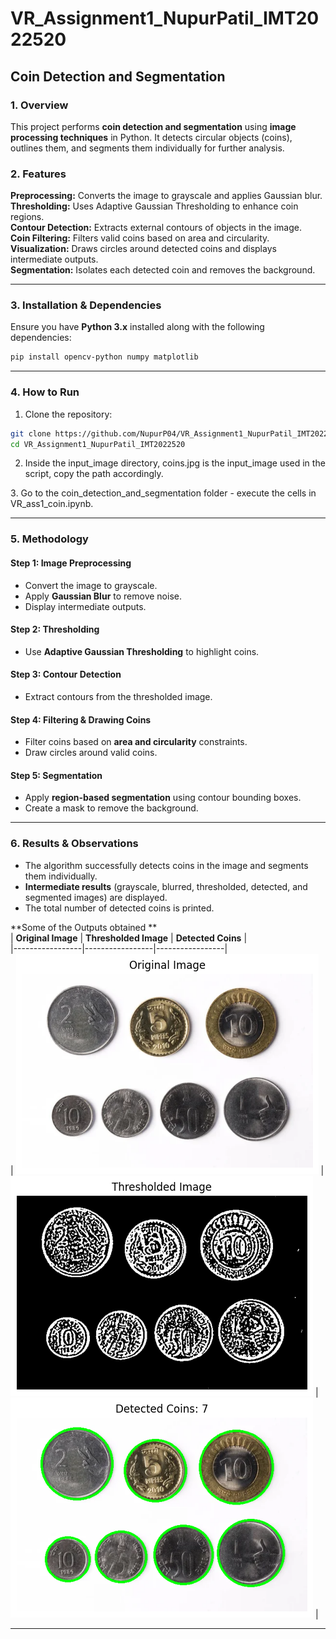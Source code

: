 
# **VR_Assignment1_NupurPatil_IMT2022520**  
## **Coin Detection and Segmentation**  

### **1. Overview**  
This project performs **coin detection and segmentation** using **image processing techniques** in Python. It detects circular objects (coins), outlines them, and segments them individually for further analysis.  

### **2. Features**  
 **Preprocessing:** Converts the image to grayscale and applies Gaussian blur.  
 **Thresholding:** Uses Adaptive Gaussian Thresholding to enhance coin regions.  
 **Contour Detection:** Extracts external contours of objects in the image.  
 **Coin Filtering:** Filters valid coins based on area and circularity.  
 **Visualization:** Draws circles around detected coins and displays intermediate outputs.  
 **Segmentation:** Isolates each detected coin and removes the background.  

---

### **3. Installation & Dependencies**  
Ensure you have **Python 3.x** installed along with the following dependencies:  
```bash
pip install opencv-python numpy matplotlib
```

---

### **4. How to Run**  
1. Clone the repository:  
```bash
git clone https://github.com/NupurP04/VR_Assignment1_NupurPatil_IMT2022520.git  
cd VR_Assignment1_NupurPatil_IMT2022520
```

2. Inside the input_image directory, coins.jpg is the input_image used in the script, copy the path accordingly.  

3️. Go to the coin_detection_and_segmentation folder - execute the cells in VR_ass1_coin.ipynb. 

---

### **5. Methodology**  
####  Step 1: Image Preprocessing  
- Convert the image to grayscale.  
- Apply **Gaussian Blur** to remove noise.  
- Display intermediate outputs.  

####  Step 2: Thresholding 
- Use **Adaptive Gaussian Thresholding** to highlight coins.  

####  Step 3: Contour Detection 
- Extract contours from the thresholded image.  

####  Step 4: Filtering & Drawing Coins  
- Filter coins based on **area and circularity** constraints.  
- Draw circles around valid coins.  

####  Step 5: Segmentation  
- Apply **region-based segmentation** using contour bounding boxes.  
- Create a mask to remove the background.  

---

### 6. Results & Observations  
- The algorithm successfully detects coins in the image and segments them individually.  
- **Intermediate results** (grayscale, blurred, thresholded, detected, and segmented images) are displayed.  
- The total number of detected coins is printed.  

**Some of the Outputs obtained **  
| **Original Image** | **Thresholded Image** | **Detected Coins** |  
|-----------------|-----------------|-----------------|  
| ![Original](coin_detection_and_segmentation/output_images/original_image.png) | ![Thresholded](coin_detection_and_segmentation/output_images/thresholded_image.png) | ![Detected](coin_detection_and_segmentation/output_images/detected_coin_border_image.png) |  

---


